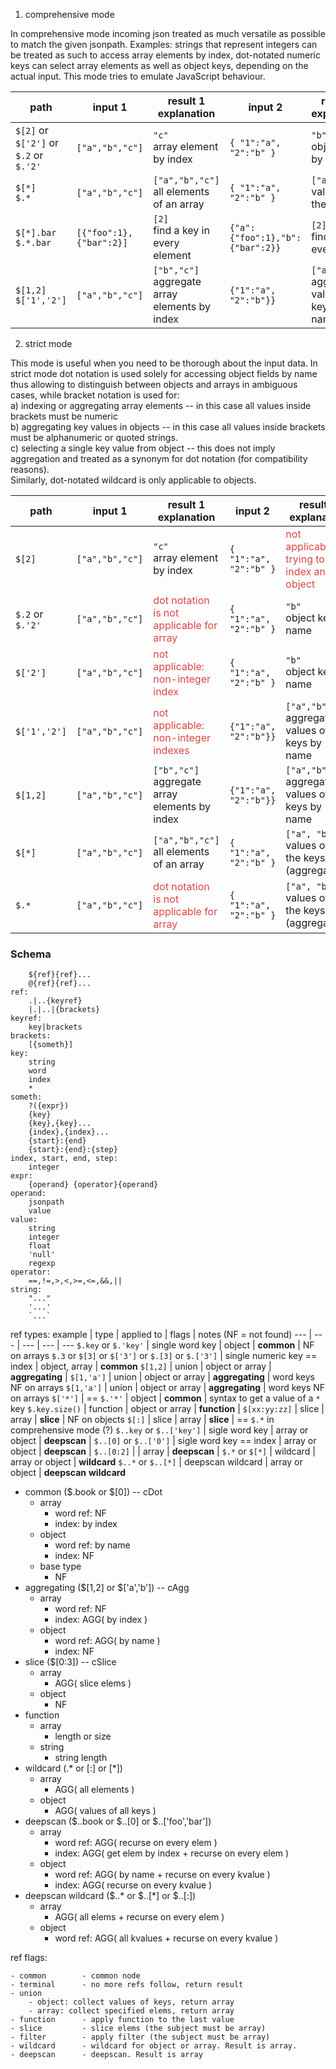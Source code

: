 
1) comprehensive mode

In comprehensive mode incoming json treated as much versatile as possible to 
match the given jsonpath. Examples: strings that represent integers can be
 treated as such to access array elements by index, dot-notated numeric keys can select array elements as well as object keys, depending on the actual input. This mode tries to emulate JavaScript behaviour. 

path | input 1 | result 1<br>explanation | input 2 | result 2<br>explanation
--- | --- | --- | --- | ---
`$[2]` or `$['2']` or `$.2` or `$.'2'`  | `["a","b","c"]` | `"c"`<br>array element by index |  `{ "1":"a", "2":"b" }` | `"b"`<br>object key by name
`$[*]`<br>`$.*`  | `["a","b","c"]` | `["a","b","c"]`<br>all elements of an array |  `{ "1":"a", "2":"b" }` | `["a", "b"]`<br>values of all the keys
`$[*].bar`<br>`$.*.bar` | `[{"foo":1},{"bar":2}]` | `[2]`<br>find a key in every element |  `{"a":{"foo":1},"b":{"bar":2}}` | `[2]`<br>find a key in every value
`$[1,2]`<br>`$['1','2']` | `["a","b","c"]` | `["b","c"]`<br>aggregate array elements by index |  `{"1":"a", "2":"b"}}` | `["a","b"]`<br>aggregate values of keys by name

2) strict mode

This mode is useful when you need to be thorough about the input data. In strict mode dot notation is used solely for accessing object fields by name thus allowing to distinguish between objects and arrays in ambiguous cases, while bracket notation is used for:  
a) indexing or aggregating array elements -- in this case all values inside brackets must be numeric  
b) aggregating key values in objects -- in this case all values inside brackets must be alphanumeric or quoted strings.  
c) selecting a single key value from object -- this does not imply aggregation and treated as a synonym for dot notation (for compatibility reasons).  
Similarly, dot-notated wildcard is only applicable to objects.

path | input 1 | result 1<br>explanation | input 2 | result 2<br>explanation
--- | --- | --- | --- | ---
`$[2]`  | `["a","b","c"]` | `"c"`<br>array element by index |  `{ "1":"a", "2":"b" }` | <span style="color:#DD4444">not applicable:<br>trying to index an object</span>
`$.2` or `$.'2'` | `["a","b","c"]` | <span style="color:#DD4444">dot notation is not applicable for array</span> |  `{ "1":"a", "2":"b" }` | `"b"`<br>object key by name
`$['2']` | `["a","b","c"]` | <span style="color:#DD4444">not applicable:<br>non-integer index</span> |  `{ "1":"a", "2":"b" }` | `"b"`<br>object key by name
`$['1','2']` | `["a","b","c"]` | <span style="color:#DD4444">not applicable:<br>non-integer indexes</span> |  `{"1":"a", "2":"b"}}` | `["a","b"]`<br>aggregate values of keys by name
`$[1,2]` | `["a","b","c"]` | `["b","c"]`<br>aggregate array elements by index |  `{"1":"a", "2":"b"}}` | `["a","b"]`<br>aggregate values of keys by name
`$[*]`  | `["a","b","c"]` | `["a","b","c"]`<br>all elements of an array |  `{ "1":"a", "2":"b" }` | `["a", "b"]`<br>values of all the keys (aggregation)
`$.*`  | `["a","b","c"]` | <span style="color:#DD4444">dot notation is not applicable for array</span> |  `{ "1":"a", "2":"b" }` | `["a", "b"]`<br>values of all the keys (aggregation)

### Schema

```jsonpath:
	${ref}{ref}...
	@{ref}{ref}...
ref:
	.|..{keyref}
	|.|..|{brackets}
keyref:
	key|brackets
brackets:
	[{someth}]
key:
	string
	word
	index
	*
someth:
	?({expr})
	{key}
	{key},{key}...
	{index},{index}...
	{start}:{end}
	{start}:{end}:{step}
index, start, end, step:
	integer
expr:
	{operand} {operator}{operand}
operand:
	jsonpath
	value
value:
	string
	integer
	float
	'null'
	regexp
operator:
	==,!=,>,<,>=,<=,&&,||
string:
	"..."
	'...'
	`...`
```

ref types:
example | type | applied to | flags | notes (NF = not found)
--- | --- | --- | --- | ---
`$.key` or `$.'key'` | single word key | object | **common** | NF on arrays
`$.3` or `$[3]` or `$['3']` or `$.[3]` or `$.['3']` | single numeric key == index | object, array | **common**
`$[1,2]` | union | object or array | **aggregating** | 
`$[1,'a']` | union | object or array | **aggregating** | word keys NF on arrays
`$[1,'a']` | union | object or array | **aggregating** | word keys NF on arrays
`$['*']` | == `$.'*'` | object | **common** | syntax to get a value of a `*` key
`$.key.size()` | function | object or array | **function** | 
`$[xx:yy:zz]` | slice | array | **slice** | NF on objects
`$[:]` | slice | array | **slice** | == `$.*` in comprehensive mode (?)
`$..key` or `$..['key']` | sigle word key | array or object | **deepscan** | 
`$..[0]` or `$..['0']` | sigle word key == index | array or object | **deepscan** | 
`$..[0:2]` |  | array | **deepscan** | 
`$.*` or `$[*]` | wildcard | array or object | **wildcard**
`$..*` or `$..[*]` | deepscan wildcard | array or object | **deepscan** **wildcard**

- common ($.book or $[0]) -- cDot
	- array
		- word ref: NF
		- index: by index
	- object
		- word ref: by name
		- index: NF
	- base type
		- NF
- aggregating ($[1,2] or $['a','b']) -- cAgg
	- array
		- word ref: NF
		- index: AGG( by index )
	- object
		- word ref: AGG( by name )
		- index: NF
- slice ($[0:3]) -- cSlice
	- array 
		- AGG( slice elems )
	- object
		- NF
- function
	- array
		- length or size
	- string
		- string length
- wildcard (.* or [:] or [*])
	- array
		- AGG( all elements )
	- object
		- AGG( values of all keys )
- deepscan ($..book or $..[0] or $..['foo','bar'])
	- array
		- word ref: AGG( recurse on every elem )
		- index: AGG( get elem by index + recurse on every elem )
	- object
		- word ref: AGG( by name + recurse on every kvalue )
		- index: AGG( recurse on every kvalue )
- deepscan wildcard ($..* or $..[*] or $..[:])
	- array
		- AGG( all elems + recurse on every elem )
	- object
		- word ref: AGG( all kvalues + recurse on every kvalue )

ref flags:

	- common		- common node
	- terminal		- no more refs follow, return result
	- union
		- object: collect values of keys, return array
		- array: collect specified elems, return array
	- function		- apply function to the last value
	- slice			- slice elems (the subject must be array)
	- filter		- apply filter (the subject must be array)
	- wildcard		- wildcard for object or array. Result is array.
	- deepscan		- deepscan. Result is array